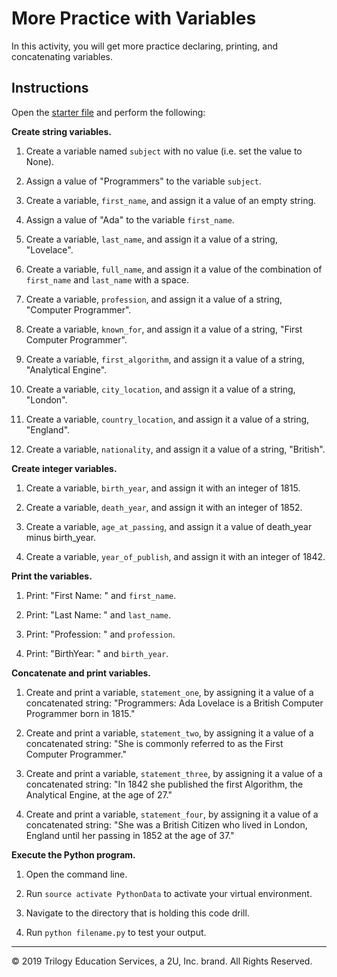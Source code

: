 # More Practice with Variables

In this activity, you will get more practice declaring, printing, and concatenating variables.

## Instructions

Open the [starter file](Unsolved/variables-01.py) and perform the following:

**Create string variables.**

1. Create a variable named `subject` with no value (i.e. set the value to None).

2. Assign a value of "Programmers" to the variable `subject`.

3. Create a variable, `first_name`, and assign it a value of an empty string.

4. Assign a value of "Ada" to the variable `first_name`.

5. Create a variable, `last_name`, and assign it a value of a string, "Lovelace".

6. Create a variable, `full_name`, and assign it a value of the combination of `first_name` and `last_name` with a space.

7. Create a variable, `profession`, and assign it a value of a string, "Computer Programmer".
  
8. Create a variable, `known_for`, and assign it a value of a string, "First Computer Programmer".

9. Create a variable, `first_algorithm`, and assign it a value of a string, "Analytical Engine".

10. Create a variable, `city_location`, and assign it a value of a string, "London".

11. Create a variable, `country_location`, and assign it a value of a string, "England".

12. Create a variable, `nationality`, and assign it a value of a string, "British".

**Create integer variables.**

1. Create a variable, `birth_year`, and assign it with an integer of 1815.

2. Create a variable, `death_year`, and assign it with an integer of 1852.

3. Create a variable, `age_at_passing`, and assign it a value of death_year minus birth_year.

4. Create a variable, `year_of_publish`, and assign it with an integer of 1842.

**Print the variables.**

1. Print: "First Name: " and `first_name`.

2. Print: "Last Name: " and `last_name`.

3. Print: "Profession: " and `profession`.

4. Print: "BirthYear: " and `birth_year`.

**Concatenate and print variables.**

1. Create and print a variable, `statement_one`, by assigning it a value of a concatenated string: "Programmers: Ada Lovelace is a British Computer Programmer born in 1815."

2. Create and print a variable, `statement_two`, by assigning it a value of a concatenated string: "She is commonly referred to as the First Computer Programmer."

3. Create and print a variable, `statement_three`, by assigning it a value of a concatenated string: "In 1842 she published the first Algorithm, the Analytical Engine, at the age of 27."

4. Create and print a variable, `statement_four`, by assigning it a value of a concatenated string: "She was a British Citizen who lived in London, England until her passing in 1852 at the age of 37."

**Execute the Python program.**

1. Open the command line.

2. Run `source activate PythonData` to activate your virtual environment.

3. Navigate to the directory that is holding this code drill.

4. Run `python filename.py` to test your output.

---

© 2019 Trilogy Education Services, a 2U, Inc. brand. All Rights Reserved.
